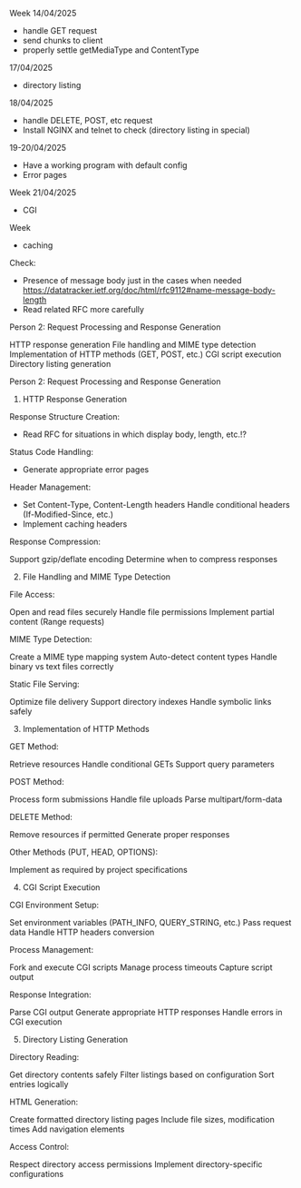 Week 14/04/2025
- handle GET request
- send chunks to client
- properly settle getMediaType and ContentType

17/04/2025
- directory listing

18/04/2025
- handle DELETE, POST, etc request
- Install NGINX and telnet to check (directory listing in special)

19-20/04/2025
- Have a working program with default config
- Error pages

Week 21/04/2025
- CGI

Week
- caching

Check:
- Presence of message body just in the cases when needed https://datatracker.ietf.org/doc/html/rfc9112#name-message-body-length
- Read related RFC more carefully


Person 2: Request Processing and Response Generation

HTTP response generation
File handling and MIME type detection
Implementation of HTTP methods (GET, POST, etc.)
CGI script execution
Directory listing generation

Person 2: Request Processing and Response Generation
1. HTTP Response Generation

Response Structure Creation:

<!-- Generate status line (HTTP version, status code, reason phrase)
Construct response headers
Prepare response body -->
* Read RFC for situations in which display body, length, etc.!?


Status Code Handling:

<!-- Implement all required HTTP status codes (200, 404, 500, etc.) -->
* Generate appropriate error pages


Header Management:

* Set Content-Type, Content-Length headers
Handle conditional headers (If-Modified-Since, etc.)
* Implement caching headers


Response Compression:

Support gzip/deflate encoding
Determine when to compress responses



2. File Handling and MIME Type Detection

File Access:

Open and read files securely
Handle file permissions
Implement partial content (Range requests)


MIME Type Detection:

Create a MIME type mapping system
Auto-detect content types
Handle binary vs text files correctly


Static File Serving:

Optimize file delivery
Support directory indexes
Handle symbolic links safely



3. Implementation of HTTP Methods

GET Method:

Retrieve resources
Handle conditional GETs
Support query parameters


POST Method:

Process form submissions
Handle file uploads
Parse multipart/form-data


DELETE Method:

Remove resources if permitted
Generate proper responses


Other Methods (PUT, HEAD, OPTIONS):

Implement as required by project specifications



4. CGI Script Execution

CGI Environment Setup:

Set environment variables (PATH_INFO, QUERY_STRING, etc.)
Pass request data
Handle HTTP headers conversion


Process Management:

Fork and execute CGI scripts
Manage process timeouts
Capture script output


Response Integration:

Parse CGI output
Generate appropriate HTTP responses
Handle errors in CGI execution



5. Directory Listing Generation

Directory Reading:

Get directory contents safely
Filter listings based on configuration
Sort entries logically


HTML Generation:

Create formatted directory listing pages
Include file sizes, modification times
Add navigation elements


Access Control:

Respect directory access permissions
Implement directory-specific configurations



